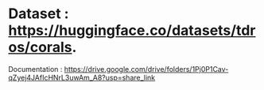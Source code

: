# Dataset : https://huggingface.co/datasets/tdros/corals.
Documentation : https://drive.google.com/drive/folders/1Pj0P1Cav-qZyej4JAfIcHNrL3uwAm_A8?usp=share_link
